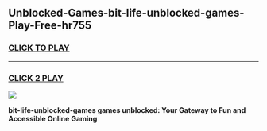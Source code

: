 
## Unblocked-Games-bit-life-unblocked-games-Play-Free-hr755
<h3>
<a href="https://premium76.site?title=bit-life-unblocked-games&ref=19M">CLICK TO PLAY</a></h3>
<hr>

<h3>
<a href="https://premium76.site?title=bit-life-unblocked-games&ref=19M">CLICK 2 PLAY</a>
  
</h3>

<a href="https://premium76.site?title=bit-life-unblocked-games&ref=19M"><img src="https://clearcache.store/games.png"></a>


**bit-life-unblocked-games games unblocked: Your Gateway to Fun and Accessible Online Gaming**
